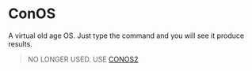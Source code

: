 # ConOS
A virtual old age OS. Just type the command and you will see it produce results.

> NO LONGER USED. USE [CONOS2](https://github.com/JothaM123/ConOS-v2.0)
